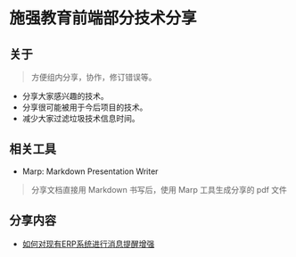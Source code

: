 # 施强教育前端部分技术分享

## 关于
> 方便组内分享，协作，修订错误等。
- 分享大家感兴趣的技术。
- 分享很可能被用于今后项目的技术。
- 减少大家过滤垃圾技术信息时间。

## 相关工具
- Marp: Markdown Presentation Writer
> 分享文档直接用 Markdown 书写后，使用 Marp 工具生成分享的 pdf 文件

## 分享内容
- [如何对现有ERP系统进行消息提醒增强](./reference/add-notification-feature-to-ERP-system.pdf)
